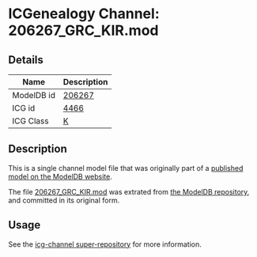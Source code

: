 # ICGenealogy Channel: 206267\_GRC\_KIR.mod

## Details

Name | Description
---- | -----------
ModelDB id | [206267](http://senselab.med.yale.edu/ModelDB/ShowModel.cshtml?model=206267)
ICG id | [4466](http://icg.neurotheory.ox.ac.uk/channels/1/4466)
ICG Class | [K](http://icg.neurotheory.ox.ac.uk/channels/1)

## Description

This is a single channel model file that was originally part of a [published model on the ModelDB website](http://senselab.med.yale.edu/mModelDB/ShowModel.cshtml?model=206267).

The file [206267\_GRC\_KIR.mod](206267_GRC_KIR.mod) was extrated from [the ModelDB repository](http://senselab.med.yale.edu/ModelDB/ShowModel.cshtml?model=206267), and committed in its original form.

## Usage

See the [icg-channel super-repository](https://github.com/icgenealogy/icg-channels) for more information.